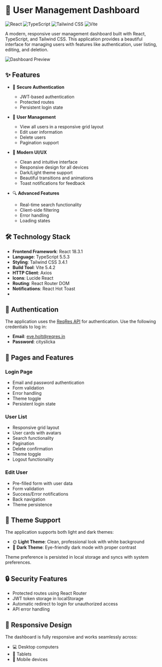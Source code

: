 # 🚀 User Management Dashboard

![React](https://img.shields.io/badge/React-18.3.1-61DAFB?logo=react)
![TypeScript](https://img.shields.io/badge/TypeScript-5.5.3-3178C6?logo=typescript)
![Tailwind CSS](https://img.shields.io/badge/Tailwind_CSS-3.4.1-38B2AC?logo=tailwind-css)
![Vite](https://img.shields.io/badge/Vite-5.4.2-646CFF?logo=vite)

A modern, responsive user management dashboard built with React, TypeScript, and Tailwind CSS. This application provides a beautiful interface for managing users with features like authentication, user listing, editing, and deletion.

![Dashboard Preview](https://images.unsplash.com/photo-1486312338219-ce68d2c6f44d?w=1200&auto=format&fit=crop&q=80)

## ✨ Features

- 🔐 **Secure Authentication**
  - JWT-based authentication
  - Protected routes
  - Persistent login state

- 👥 **User Management**
  - View all users in a responsive grid layout
  - Edit user information
  - Delete users
  - Pagination support

- 🎨 **Modern UI/UX**
  - Clean and intuitive interface
  - Responsive design for all devices
  - Dark/Light theme support
  - Beautiful transitions and animations
  - Toast notifications for feedback

- 🔍 **Advanced Features**
  - Real-time search functionality
  - Client-side filtering
  - Error handling
  - Loading states

## 🛠️ Technology Stack

- **Frontend Framework**: React 18.3.1
- **Language**: TypeScript 5.5.3
- **Styling**: Tailwind CSS 3.4.1
- **Build Tool**: Vite 5.4.2
- **HTTP Client**: Axios
- **Icons**: Lucide React
- **Routing**: React Router DOM
- **Notifications**: React Hot Toast
- 
## 🔑 Authentication

The application uses the [ReqRes API](https://reqres.in/) for authentication. Use the following credentials to log in:

- **Email**: eve.holt@reqres.in
- **Password**: cityslicka

## 📱 Pages and Features

### Login Page
- Email and password authentication
- Form validation
- Error handling
- Theme toggle
- Persistent login state

### User List
- Responsive grid layout
- User cards with avatars
- Search functionality
- Pagination
- Delete confirmation
- Theme toggle
- Logout functionality

### Edit User
- Pre-filled form with user data
- Form validation
- Success/Error notifications
- Back navigation
- Theme persistence

## 🎨 Theme Support

The application supports both light and dark themes:

- 🌞 **Light Theme**: Clean, professional look with white background
- 🌙 **Dark Theme**: Eye-friendly dark mode with proper contrast

Theme preference is persisted in local storage and syncs with system preferences.

## 🔒 Security Features

- Protected routes using React Router
- JWT token storage in localStorage
- Automatic redirect to login for unauthorized access
- API error handling

## 📱 Responsive Design

The dashboard is fully responsive and works seamlessly across:
- 💻 Desktop computers
- 💪 Tablets
- 📱 Mobile devices
